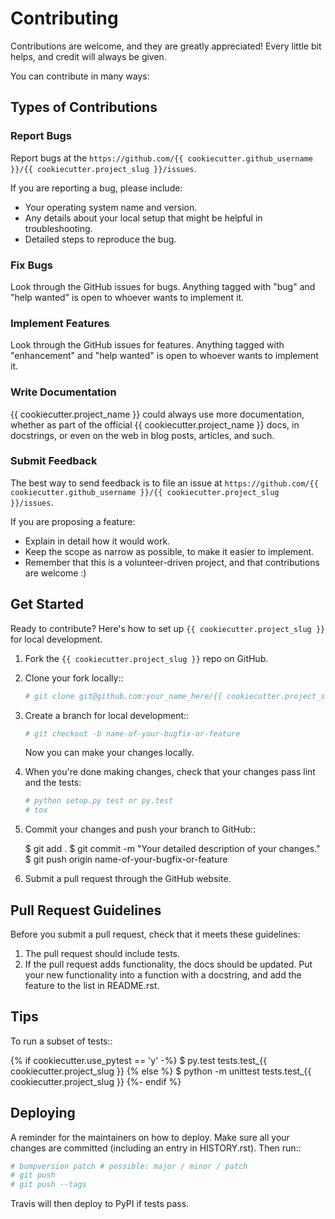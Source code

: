 # Contributing

Contributions are welcome, and they are greatly appreciated! Every little bit
helps, and credit will always be given.

You can contribute in many ways:

## Types of Contributions

### Report Bugs

Report bugs at the `https://github.com/{{ cookiecutter.github_username }}/{{ cookiecutter.project_slug }}/issues`.

If you are reporting a bug, please include:

* Your operating system name and version.
* Any details about your local setup that might be helpful in troubleshooting.
* Detailed steps to reproduce the bug.

### Fix Bugs

Look through the GitHub issues for bugs. Anything tagged with "bug" and "help
wanted" is open to whoever wants to implement it.

### Implement Features

Look through the GitHub issues for features. Anything tagged with "enhancement"
and "help wanted" is open to whoever wants to implement it.

### Write Documentation

{{ cookiecutter.project_name }} could always use more documentation, whether as part of the
official {{ cookiecutter.project_name }} docs, in docstrings, or even on the web in blog posts,
articles, and such.

### Submit Feedback

The best way to send feedback is to file an issue at `https://github.com/{{ cookiecutter.github_username }}/{{ cookiecutter.project_slug }}/issues`.

If you are proposing a feature:

* Explain in detail how it would work.
* Keep the scope as narrow as possible, to make it easier to implement.
* Remember that this is a volunteer-driven project, and that contributions are welcome :)

## Get Started

Ready to contribute? Here's how to set up `{{ cookiecutter.project_slug }}` for local development.

1. Fork the `{{ cookiecutter.project_slug }}` repo on GitHub.
2. Clone your fork locally::
    ``` bash
    # git clone git@github.com:your_name_here/{{ cookiecutter.project_slug }}.git
    ```
3. Create a branch for local development::
    ```bash
    # git checkout -b name-of-your-bugfix-or-feature
    ```
    Now you can make your changes locally.

5. When you're done making changes, check that your changes pass lint and the tests:

    ```bash
    # python setup.py test or py.test
    # tox
    ```

6. Commit your changes and push your branch to GitHub::

    $ git add .
    $ git commit -m "Your detailed description of your changes."
    $ git push origin name-of-your-bugfix-or-feature

7. Submit a pull request through the GitHub website.

## Pull Request Guidelines

Before you submit a pull request, check that it meets these guidelines:

1. The pull request should include tests.
2. If the pull request adds functionality, the docs should be updated. Put your new functionality into a function with a docstring, and add the feature to the list in README.rst.

## Tips

To run a subset of tests::

{% if cookiecutter.use_pytest == 'y' -%}
    $ py.test tests.test_{{ cookiecutter.project_slug }}
{% else %}
    $ python -m unittest tests.test_{{ cookiecutter.project_slug }}
{%- endif %}

## Deploying

A reminder for the maintainers on how to deploy.
Make sure all your changes are committed (including an entry in HISTORY.rst).
Then run::

```bash
# bumpversion patch # possible: major / minor / patch
# git push
# git push --tags
```

Travis will then deploy to PyPI if tests pass.
